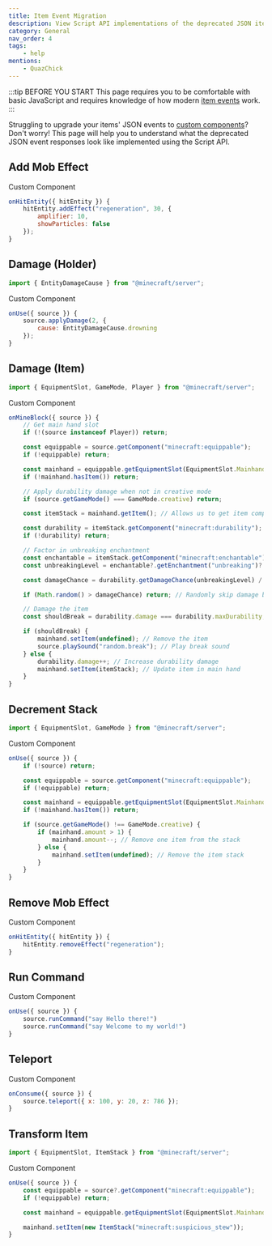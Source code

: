 ```yaml
---
title: Item Event Migration
description: View Script API implementations of the deprecated JSON item event responses.
category: General
nav_order: 4
tags:
    - help
mentions:
    - QuazChick
---
```


:::tip BEFORE YOU START
This page requires you to be comfortable with basic JavaScript and requires knowledge of how modern [item events](/items/item-events) work.
:::

Struggling to upgrade your items' JSON events to [custom components](/items/item-events#registering-custom-components)? Don't worry! This page will help you to understand what the deprecated JSON event responses look like implemented using the Script API.

## Add Mob Effect

<CodeHeader>Custom Component</CodeHeader>

```js
onHitEntity({ hitEntity }) {
    hitEntity.addEffect("regeneration", 30, {
        amplifier: 10,
        showParticles: false
    });
}
```

## Damage (Holder)

```js
import { EntityDamageCause } from "@minecraft/server";
```

<CodeHeader>Custom Component</CodeHeader>

```js
onUse({ source }) {
    source.applyDamage(2, {
        cause: EntityDamageCause.drowning
    });
}
```

## Damage (Item)

```js
import { EquipmentSlot, GameMode, Player } from "@minecraft/server";
```

<CodeHeader>Custom Component</CodeHeader>

```js
onMineBlock({ source }) {
    // Get main hand slot
    if (!(source instanceof Player)) return;

    const equippable = source.getComponent("minecraft:equippable");
    if (!equippable) return;

    const mainhand = equippable.getEquipmentSlot(EquipmentSlot.Mainhand);
    if (!mainhand.hasItem()) return;

    // Apply durability damage when not in creative mode
    if (source.getGameMode() === GameMode.creative) return;

    const itemStack = mainhand.getItem(); // Allows us to get item components

    const durability = itemStack.getComponent("minecraft:durability");
    if (!durability) return;

    // Factor in unbreaking enchantment
    const enchantable = itemStack.getComponent("minecraft:enchantable");
    const unbreakingLevel = enchantable?.getEnchantment("unbreaking")?.level;

    const damageChance = durability.getDamageChance(unbreakingLevel) / 100;

    if (Math.random() > damageChance) return; // Randomly skip damage based on unbreaking level

    // Damage the item
    const shouldBreak = durability.damage === durability.maxDurability;

    if (shouldBreak) {
        mainhand.setItem(undefined); // Remove the item
        source.playSound("random.break"); // Play break sound
    } else {
        durability.damage++; // Increase durability damage
        mainhand.setItem(itemStack); // Update item in main hand
    }
}
```

## Decrement Stack

```js
import { EquipmentSlot, GameMode } from "@minecraft/server";
```

<CodeHeader>Custom Component</CodeHeader>

```js
onUse({ source }) {
    if (!source) return;

    const equippable = source.getComponent("minecraft:equippable");
    if (!equippable) return;

    const mainhand = equippable.getEquipmentSlot(EquipmentSlot.Mainhand);
    if (!mainhand.hasItem()) return;

    if (source.getGameMode() !== GameMode.creative) {
        if (mainhand.amount > 1) {
            mainhand.amount--; // Remove one item from the stack
        } else {
            mainhand.setItem(undefined); // Remove the item stack
        }
    }
}
```

## Remove Mob Effect

<CodeHeader>Custom Component</CodeHeader>

```js
onHitEntity({ hitEntity }) {
    hitEntity.removeEffect("regeneration");
}
```

## Run Command

<CodeHeader>Custom Component</CodeHeader>

```js
onUse({ source }) {
    source.runCommand("say Hello there!")
    source.runCommand("say Welcome to my world!")
}
```

## Teleport

<CodeHeader>Custom Component</CodeHeader>

```js
onConsume({ source }) {
    source.teleport({ x: 100, y: 20, z: 786 });
}
```

## Transform Item

```js
import { EquipmentSlot, ItemStack } from "@minecraft/server";
```

<CodeHeader>Custom Component</CodeHeader>

```js
onUse({ source }) {
    const equippable = source?.getComponent("minecraft:equippable");
    if (!equippable) return;

    const mainhand = equippable.getEquipmentSlot(EquipmentSlot.Mainhand);

    mainhand.setItem(new ItemStack("minecraft:suspicious_stew"));
}
```
